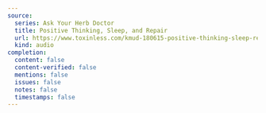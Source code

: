 ```yaml
---
source:
  series: Ask Your Herb Doctor
  title: Positive Thinking, Sleep, and Repair
  url: https://www.toxinless.com/kmud-180615-positive-thinking-sleep-repair.mp3
  kind: audio
completion:
  content: false
  content-verified: false
  mentions: false
  issues: false
  notes: false
  timestamps: false
---
```


